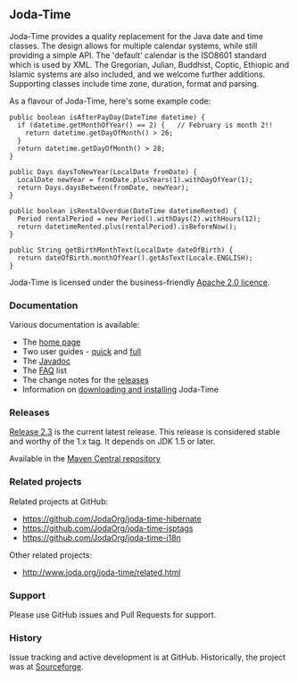 Joda-Time
---------

Joda-Time provides a quality replacement for the Java date and time classes.
The design allows for multiple calendar systems, while still providing a simple API.
The 'default' calendar is the ISO8601 standard which is used by XML.
The Gregorian, Julian, Buddhist, Coptic, Ethiopic and Islamic systems are also included, and we welcome further additions.
Supporting classes include time zone, duration, format and parsing. 

As a flavour of Joda-Time, here's some example code:

```
public boolean isAfterPayDay(DateTime datetime) {
  if (datetime.getMonthOfYear() == 2) {   // February is month 2!!
    return datetime.getDayOfMonth() > 26;
  }
  return datetime.getDayOfMonth() > 28;
}

public Days daysToNewYear(LocalDate fromDate) {
  LocalDate newYear = fromDate.plusYears(1).withDayOfYear(1);
  return Days.daysBetween(fromDate, newYear);
}

public boolean isRentalOverdue(DateTime datetimeRented) {
  Period rentalPeriod = new Period().withDays(2).withHours(12);
  return datetimeRented.plus(rentalPeriod).isBeforeNow();
}

public String getBirthMonthText(LocalDate dateOfBirth) {
  return dateOfBirth.monthOfYear().getAsText(Locale.ENGLISH);
}
```

Joda-Time is licensed under the business-friendly [Apache 2.0 licence](http://www.joda.org/joda-time/license.html).


### Documentation
Various documentation is available:

* The [home page](http://www.joda.org/joda-time/)
* Two user guides - [quick](http://www.joda.org/joda-time/quickstart.html) and [full](http://www.joda.org/joda-time/userguide.html)
* The [Javadoc](http://www.joda.org/joda-time/apidocs/index.html)
* The [FAQ](http://www.joda.org/joda-time/faq.html) list
* The change notes for the [releases](http://www.joda.org/joda-time/changes-report.html)
* Information on [downloading and installing](http://www.joda.org/joda-time/installation.html) Joda-Time


### Releases
[Release 2.3](http://www.joda.org/joda-time/download.html) is the current latest release.
This release is considered stable and worthy of the 1.x tag.
It depends on JDK 1.5 or later.

Available in the [Maven Central repository](http://search.maven.org/#artifactdetails|joda-time|joda-time|2.3|jar)


### Related projects
Related projects at GitHub:
- https://github.com/JodaOrg/joda-time-hibernate
- https://github.com/JodaOrg/joda-time-jsptags
- https://github.com/JodaOrg/joda-time-i18n

Other related projects:
- http://www.joda.org/joda-time/related.html


### Support
Please use GitHub issues and Pull Requests for support.


### History
Issue tracking and active development is at GitHub.
Historically, the project was at [Sourceforge](https://sourceforge.net/projects/joda-time/).
